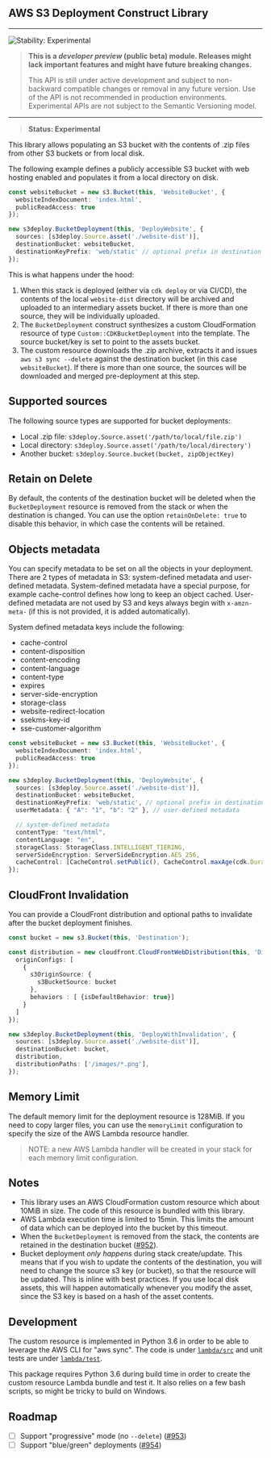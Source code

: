 ## AWS S3 Deployment Construct Library
<!--BEGIN STABILITY BANNER-->

---

![Stability: Experimental](https://img.shields.io/badge/stability-Experimental-important.svg?style=for-the-badge)

> **This is a _developer preview_ (public beta) module. Releases might lack important features and might have
> future breaking changes.**
>
> This API is still under active development and subject to non-backward
> compatible changes or removal in any future version. Use of the API is not recommended in production
> environments. Experimental APIs are not subject to the Semantic Versioning model.

---
<!--END STABILITY BANNER-->

> __Status: Experimental__

This library allows populating an S3 bucket with the contents of .zip files
from other S3 buckets or from local disk.

The following example defines a publicly accessible S3 bucket with web hosting
enabled and populates it from a local directory on disk.

```ts
const websiteBucket = new s3.Bucket(this, 'WebsiteBucket', {
  websiteIndexDocument: 'index.html',
  publicReadAccess: true
});

new s3deploy.BucketDeployment(this, 'DeployWebsite', {
  sources: [s3deploy.Source.asset('./website-dist')],
  destinationBucket: websiteBucket,
  destinationKeyPrefix: 'web/static' // optional prefix in destination bucket
});
```

This is what happens under the hood:

1. When this stack is deployed (either via `cdk deploy` or via CI/CD), the
   contents of the local `website-dist` directory will be archived and uploaded
   to an intermediary assets bucket. If there is more than one source, they will
   be individually uploaded.
2. The `BucketDeployment` construct synthesizes a custom CloudFormation resource
   of type `Custom::CDKBucketDeployment` into the template. The source bucket/key
   is set to point to the assets bucket.
3. The custom resource downloads the .zip archive, extracts it and issues `aws
   s3 sync --delete` against the destination bucket (in this case
   `websiteBucket`). If there is more than one source, the sources will be 
   downloaded and merged pre-deployment at this step.

## Supported sources

The following source types are supported for bucket deployments:

 - Local .zip file: `s3deploy.Source.asset('/path/to/local/file.zip')`
 - Local directory: `s3deploy.Source.asset('/path/to/local/directory')`
 - Another bucket: `s3deploy.Source.bucket(bucket, zipObjectKey)`

## Retain on Delete

By default, the contents of the destination bucket will be deleted when the
`BucketDeployment` resource is removed from the stack or when the destination is
changed. You can use the option `retainOnDelete: true` to disable this behavior,
in which case the contents will be retained.

## Objects metadata

You can specify metadata to be set on all the objects in your deployment.
There are 2 types of metadata in S3: system-defined metadata and user-defined metadata.
System-defined metadata have a special purpose, for example cache-control defines how long to keep an object cached.
User-defined metadata are not used by S3 and keys always begin with `x-amzn-meta-` (if this is not provided, it is added automatically).

System defined metadata keys include the following:

- cache-control
- content-disposition
- content-encoding
- content-language
- content-type
- expires
- server-side-encryption
- storage-class
- website-redirect-location
- ssekms-key-id
- sse-customer-algorithm

```ts
const websiteBucket = new s3.Bucket(this, 'WebsiteBucket', {
  websiteIndexDocument: 'index.html',
  publicReadAccess: true
});

new s3deploy.BucketDeployment(this, 'DeployWebsite', {
  sources: [s3deploy.Source.asset('./website-dist')],
  destinationBucket: websiteBucket,
  destinationKeyPrefix: 'web/static', // optional prefix in destination bucket
  userMetadata: { "A": "1", "b": "2" }, // user-defined metadata

  // system-defined metadata
  contentType: "text/html",
  contentLanguage: "en",
  storageClass: StorageClass.INTELLIGENT_TIERING,
  serverSideEncryption: ServerSideEncryption.AES_256,
  cacheControl: [CacheControl.setPublic(), CacheControl.maxAge(cdk.Duration.hours(1))],
});
```

## CloudFront Invalidation

You can provide a CloudFront distribution and optional paths to invalidate after the bucket deployment finishes.

```ts
const bucket = new s3.Bucket(this, 'Destination');

const distribution = new cloudfront.CloudFrontWebDistribution(this, 'Distribution', {
  originConfigs: [
    {
      s3OriginSource: {
        s3BucketSource: bucket
      },
      behaviors : [ {isDefaultBehavior: true}]
    }
  ]
});

new s3deploy.BucketDeployment(this, 'DeployWithInvalidation', {
  sources: [s3deploy.Source.asset('./website-dist')],
  destinationBucket: bucket,
  distribution,
  distributionPaths: ['/images/*.png'],
});
```

## Memory Limit

The default memory limit for the deployment resource is 128MiB. If you need to
copy larger files, you can use the `memoryLimit` configuration to specify the
size of the AWS Lambda resource handler.

> NOTE: a new AWS Lambda handler will be created in your stack for each memory
> limit configuration.

## Notes

 * This library uses an AWS CloudFormation custom resource which about 10MiB in
   size. The code of this resource is bundled with this library.
 * AWS Lambda execution time is limited to 15min. This limits the amount of data which can
   be deployed into the bucket by this timeout.
 * When the `BucketDeployment` is removed from the stack, the contents are retained
   in the destination bucket ([#952](https://github.com/aws/aws-cdk/issues/952)).
 * Bucket deployment _only happens_ during stack create/update. This means that
   if you wish to update the contents of the destination, you will need to
   change the source s3 key (or bucket), so that the resource will be updated.
   This is inline with best practices. If you use local disk assets, this will
   happen automatically whenever you modify the asset, since the S3 key is based
   on a hash of the asset contents.

## Development

The custom resource is implemented in Python 3.6 in order to be able to leverage
the AWS CLI for "aws sync". The code is under [`lambda/src`](./lambda/src) and
unit tests are under [`lambda/test`](./lambda/test).

This package requires Python 3.6 during build time in order to create the custom
resource Lambda bundle and test it. It also relies on a few bash scripts, so
might be tricky to build on Windows.

## Roadmap

 - [ ] Support "progressive" mode (no `--delete`) ([#953](https://github.com/aws/aws-cdk/issues/953))
 - [ ] Support "blue/green" deployments ([#954](https://github.com/aws/aws-cdk/issues/954))
